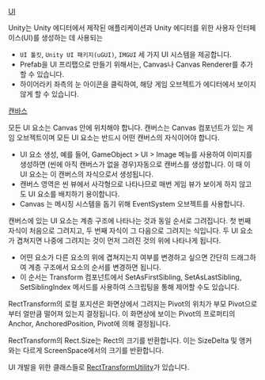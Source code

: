 [UI](https://docs.unity3d.com/kr/2023.1/Manual/UIBasicLayout.html)

Unity는 Unity 에디터에서 제작된 애플리케이션과 Unity 에디터를 위한 사용자 인터페이스(UI)를 생성하는 데 사용되는 

* `UI 툴킷`, `Unity UI 패키지(uGUI)`, `IMGUI` 세 가지 UI 시스템을 제공합니다.
* Prefab을 UI 프리팹으로 만들기 위해서는, Canvas나 Canvas Renderer를 추가할 수 있습니다.
* 하이어라키 좌측의 눈 아이콘을 클릭하여, 해당 게임 오브젝트가 에디터에서 보이지않게 할 수 있습니다.

[캔바스](https://docs.unity3d.com/kr/2023.1/Manual/UICanvas.html)

모든 UI 요소는 Canvas 안에 위치해야 합니다. 캔버스는 Canvas 컴포넌트가 있는 게임 오브젝트이며 모든 UI 요소는 반드시 어떤 캔버스의 자식이어야 합니다.

* UI 요소 생성, 예를 들어, GameObject > UI > Image 메뉴를 사용하여 이미지를 생성하면 (씬에 아직 캔버스가 없을 경우)자동으로 캔버스를 생성합니다. 이 때 이 UI 요소는 이 캔버스의 자식으로서 생성됩니다.
* 캔버스 영역은 씬 뷰에서 사각형으로 나타나므로 매번 게임 뷰가 보이게 하지 않고도 UI 요소를 배치하기 용이합니다.
* Canvas 는 메시징 시스템을 돕기 위해 EventSystem 오브젝트를 사용합니다.

캔버스에 있는 UI 요소는 계층 구조에 나타나는 것과 동일 순서로 그려집니다. 첫 번째 자식이 처음으로 그려지고, 두 번째 자식이 그 다음으로 그려지는 식입니다. 두 UI 요소가 겹쳐지면 나중에 그려지는 것이 먼저 그려진 것의 위에 나타나게 됩니다.

* 어떤 요소가 다른 요소의 위에 겹쳐지는지 여부를 변경하고 싶으면 간단히 드래그하여 계층 구조에서 요소의 순서를 변경하면 됩니다.
* 이 순서는 Transform 컴포넌트에서 SetAsFirstSibling, SetAsLastSibling, SetSiblingIndex 메서드를 사용하여 스크립팅을 통해 제어할 수도 있습니다.

RectTransform의 로컬 포지션은 화면상에서 그려지는 Pivot의 위치가 부모 Pivot으로 부터 얼만큼 떨어져 있는지 결정됩니다. 이 화면상에 보이는 Pivot의 프로퍼티의 Anchor, AnchoredPosition, Pivot에 의해 결정됩니다.

RectTransform의 Rect.Size는 Rect의 크기를 반환합니다. 이는 SizeDelta 및 앵커와는 다르게 ScreenSpace에서의 크기를 반환합니다.

UI 개발을 위한 클래스들로 [RectTransformUtility](https://docs.unity3d.com/ScriptReference/RectTransformUtility.html)가 있습니다.
